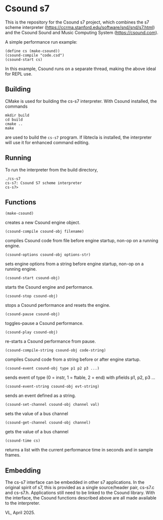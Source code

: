 # Csound s7 

This is the repository for the Csound s7 project, which combines the s7 scheme
interpreter (https://ccrma.stanford.edu/software/snd/snd/s7.html) and the
Csound Sound and Music Computing System (https://csound.com). 

A simple performance run example:

```
(define cs (make-csound))
(csound-compile "code.csd")
(csound-start cs)
```

In this example, Csound runs on a separate thread, making the above
ideal for REPL use.

## Building

CMake is used for building the cs-s7 interpreter. With Csound installed,
the commands

```
mkdir build
cd build
cmake ..
make
```

are used to build the `cs-s7` program. If libtecla is installed, the
interpreter will use it for enhanced command editing.

## Running

To run the interpreter from the build directory,

```
./cs-s7
cs-s7: Csound S7 scheme interpreter
cs-s7>
```

## Functions

```
(make-csound)
```

creates a new Csound engine object.


```
(csound-compile csound-obj filename)
```

compiles Csound code from file before engine startup, non-op on a
running engine.

```
(csound-options csound-obj options-str)
```

sets engine options from a string before engine startup, non-op on a
running engine.

```
(csound-start csound-obj)
```

starts the Csound engine and performance.

```
(csound-stop csound-obj)
```

stops a Csound performance and resets the engine.

```
(csound-pause csound-obj)
```

toggles-pause a Csound performance.

```
(csound-play csound-obj)
```

re-starts a Csound performance from pause.

```
(csound-compile-string csound-obj code-string)
```

compiles Csound code from a string before or after engine startup.


```
(csound-event csound-obj type p1 p2 p3 ...)
```

sends event of type (0  = instr, 1 = ftable, 2 = end) with pfields p1,
p2, p3 ...

```
(csound-event-string csound-obj evt-string)
```

sends an event defined as a string.


```
(csound-set-channel csound-obj channel val)
```

sets the value of a bus channel


```
(csound-get-channel csound-obj channel)
```

gets the value of a bus channel

```
(csound-time cs)
```

returns a list with the current performance time in seconds and in sample frames.

## Embedding

The cs-s7 interface can be embedded in other s7 applications. In the
original spirit of s7, this is provided as a single source/header
pair, cs-s7.c and cs-s7.h. Applications still need to be linked to the
Csound library. With the interface, the Csound functions described
above are all made available to the interpreter.

VL, April 2025.
